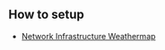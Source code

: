 ## How to setup

* [Network Infrastructure Weathermap](http://www.blog.labouardy.com/network-infrastructure-weather-map/)
